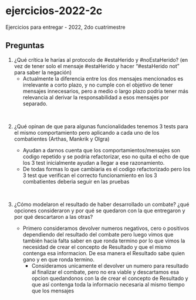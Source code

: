 # ejercicios-2022-2c
Ejercicios para entregar - 2022, 2do cuatrimestre




## Preguntas

1. ¿Qué crítica le harías al protocolo de #estaHerido y #noEstaHerido? (en vez de tener solo el mensaje #estaHerido y hacer “#estaHerido not” para saber la negación)
    - Actualmente la diferencia entre los dos mensajes mencionados es irrelevante a corto plazo, y no cumple con el objetivo de tener mensajes innecesarios, pero a medio o largo plazo podria tener más relevancia al derivar la responsabilidad a esos mensajes por separado.

<br>

2. ¿Qué opinan de que para algunas funcionalidades tenemos 3 tests para el mismo comportamiento pero aplicando a cada uno de los combatientes (Arthas, Mankrik y Olgra)

    - Ayudan a darnos cuenta que los comportamientos/mensajes son codigo repetido y se podria refactorizar, eso no quita el echo de que los 3 test inicialmente ayudan a llegar a ese razonamiento.
    - De todas formas lo que cambiaria es el codigo refactorizado pero los 3 test que verifican el correcto funcionamiento en los 3 combatientes deberia seguir en las pruebas

<br>

3. ¿Cómo modelaron el resultado de haber desarrollado un combate? ¿qué opciones consideraron y por qué se quedaron con la que entregaron y por qué descartaron a las otras?

    - Primero consideramos devolver numeros negativos, cero o positivos dependiendo del resultado del combate pero luego vimos que también hacia falta saber en que ronda termino por lo que vimos la necesidad de crear el concepto de Resultado y que el mismo contenga esa informacion. De esa manera el Resultado sabe quien gano y en que ronda termino.
        - Consideramos unicamente el devolver un numero para resultado al finalizar el combate, pero no era viable y descartamos esa opcion quedandonos con la de crear el concepto de Resultado y que así contenga toda la informacio necesaria al mismo tiempo que los mensajes